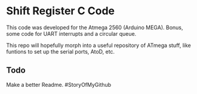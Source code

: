# Shift Register C Code

This code was developed for the Atmega 2560 (Arduino MEGA). Bonus, some code for UART interrupts and a circular queue. 

This repo will hopefully morph into a useful repository of ATmega stuff, like funtions to set up the serial ports, AtoD, etc.

## Todo
Make a better Readme. #StoryOfMyGithub